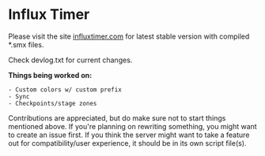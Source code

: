 # Influx Timer
Please visit the site [influxtimer.com](https://influxtimer.com/) for latest stable version with compiled *.smx files.


Check devlog.txt for current changes.


**Things being worked on:**

	- Custom colors w/ custom prefix
	- Sync
	- Checkpoints/stage zones


Contributions are appreciated, but do make sure not to start things mentioned above.
If you're planning on rewriting something, you might want to create an issue first.
If you think the server might want to take a feature out for compatibility/user experience, it should be in its own script file(s).